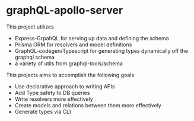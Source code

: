 # graphQL-apollo-server

This project utilizes 

- Express-GrpahQL for serving up data and defining the schema
- Prisma ORM for resolvers and model definitions
- GraphQL-codegen/Typescript for generating types dynamically off the graphql schema
- a variety of utils from graphql-tools/schema

This projects aims to accomplish the following goals

- Use declarative approach to writing APIs
- Add Type safety to DB queries
- Write resolvers more effectively
- Create models and relations between them more effectively
- Generate types via CLI

